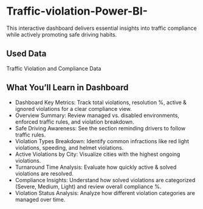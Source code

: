 # Traffic-violation-Power-BI-
This interactive dashboard delivers essential insights into traffic compliance while actively promoting safe driving habits.

## Used Data
<a herf="https://1drv.ms/x/c/ba23ab0112bde3c8/ETyyXH9Agt1BpXBGiFkvG1ABJvXmd-FlKofWbUNmAuAH2g?e=NrxX63">Traffic Violation and Compliance Data</a>

## What You’ll Learn in Dashboard 
- Dashboard Key Metrics: Track total violations, resolution %, active & ignored violations for a clear compliance view.
- Overview Summary: Review managed vs. disabled environments, enforced traffic rules, and violation breakdown.
- Safe Driving Awareness: See the section reminding drivers to follow traffic rules.
- Violation Types Breakdown: Identify common infractions like red light violations, speeding, and helmet violations.
- Active Violations by City: Visualize cities with the highest ongoing violations.
- Turnaround Time Analysis: Evaluate how quickly active & solved violations are resolved.
- Compliance Insights: Understand how solved violations are categorized (Severe, Medium, Light) and review overall compliance %.
- Violation Status Analysis: Analyze how different violation categories are managed over time.


  
